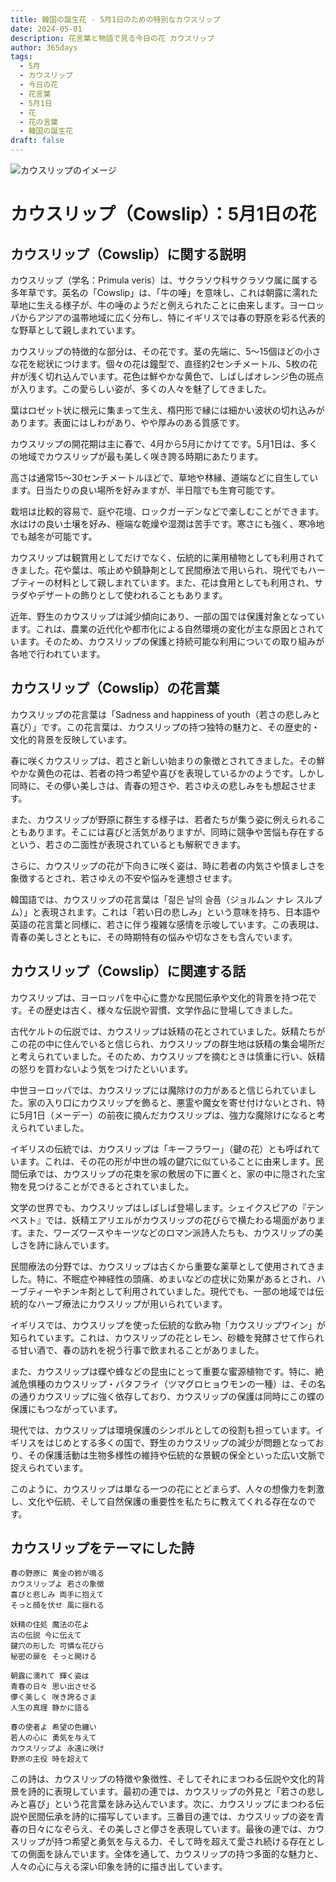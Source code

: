 ```yaml
---
title: 韓国の誕生花 - 5月1日のための特別なカウスリップ
date: 2024-05-01
description: 花言葉と物語で見る今日の花 カウスリップ
author: 365days
tags:
  - 5月
  - カウスリップ
  - 今日の花
  - 花言葉
  - 5月1日
  - 花
  - 花の言葉
  - 韓国の誕生花
draft: false
---
```




![カウスリップのイメージ](https://cdn.pixabay.com/photo/2020/03/23/13/33/cowslip-4960878_1280.jpg#center#center)


# カウスリップ（Cowslip）：5月1日の花

## カウスリップ（Cowslip）に関する説明

カウスリップ（学名：Primula veris）は、サクラソウ科サクラソウ属に属する多年草です。英名の「Cowslip」は、「牛の唾」を意味し、これは朝露に濡れた草地に生える様子が、牛の唾のようだと例えられたことに由来します。ヨーロッパからアジアの温帯地域に広く分布し、特にイギリスでは春の野原を彩る代表的な野草として親しまれています。

カウスリップの特徴的な部分は、その花です。茎の先端に、5〜15個ほどの小さな花を総状につけます。個々の花は鐘型で、直径約2センチメートル、5枚の花弁が浅く切れ込んでいます。花色は鮮やかな黄色で、しばしばオレンジ色の斑点が入ります。この愛らしい姿が、多くの人々を魅了してきました。

葉はロゼット状に根元に集まって生え、楕円形で縁には細かい波状の切れ込みがあります。表面にはしわがあり、やや厚みのある質感です。

カウスリップの開花期は主に春で、4月から5月にかけてです。5月1日は、多くの地域でカウスリップが最も美しく咲き誇る時期にあたります。

高さは通常15〜30センチメートルほどで、草地や林縁、道端などに自生しています。日当たりの良い場所を好みますが、半日陰でも生育可能です。

栽培は比較的容易で、庭や花壇、ロックガーデンなどで楽しむことができます。水はけの良い土壌を好み、極端な乾燥や湿潤は苦手です。寒さにも強く、寒冷地でも越冬が可能です。

カウスリップは観賞用としてだけでなく、伝統的に薬用植物としても利用されてきました。花や葉は、咳止めや鎮静剤として民間療法で用いられ、現代でもハーブティーの材料として親しまれています。また、花は食用としても利用され、サラダやデザートの飾りとして使われることもあります。

近年、野生のカウスリップは減少傾向にあり、一部の国では保護対象となっています。これは、農業の近代化や都市化による自然環境の変化が主な原因とされています。そのため、カウスリップの保護と持続可能な利用についての取り組みが各地で行われています。

## カウスリップ（Cowslip）の花言葉

カウスリップの花言葉は「Sadness and happiness of youth（若さの悲しみと喜び）」です。この花言葉は、カウスリップの持つ独特の魅力と、その歴史的・文化的背景を反映しています。

春に咲くカウスリップは、若さと新しい始まりの象徴とされてきました。その鮮やかな黄色の花は、若者の持つ希望や喜びを表現しているかのようです。しかし同時に、その儚い美しさは、青春の短さや、若さゆえの悲しみをも想起させます。

また、カウスリップが野原に群生する様子は、若者たちが集う姿に例えられることもあります。そこには喜びと活気がありますが、同時に競争や苦悩も存在するという、若さの二面性が表現されているとも解釈できます。

さらに、カウスリップの花が下向きに咲く姿は、時に若者の内気さや慎ましさを象徴するとされ、若さゆえの不安や悩みを連想させます。

韓国語では、カウスリップの花言葉は「젊은 날의 슬픔（ジョルムン ナレ スルプム）」と表現されます。これは「若い日の悲しみ」という意味を持ち、日本語や英語の花言葉と同様に、若さに伴う複雑な感情を示唆しています。この表現は、青春の美しさとともに、その時期特有の悩みや切なさをも含んでいます。

## カウスリップ（Cowslip）に関連する話

カウスリップは、ヨーロッパを中心に豊かな民間伝承や文化的背景を持つ花です。その歴史は古く、様々な伝説や習慣、文学作品に登場してきました。

古代ケルトの伝説では、カウスリップは妖精の花とされていました。妖精たちがこの花の中に住んでいると信じられ、カウスリップの群生地は妖精の集会場所だと考えられていました。そのため、カウスリップを摘むときは慎重に行い、妖精の怒りを買わないよう気をつけたといいます。

中世ヨーロッパでは、カウスリップには魔除けの力があると信じられていました。家の入り口にカウスリップを飾ると、悪霊や魔女を寄せ付けないとされ、特に5月1日（メーデー）の前夜に摘んだカウスリップは、強力な魔除けになると考えられていました。

イギリスの伝統では、カウスリップは「キーフラワー」（鍵の花）とも呼ばれています。これは、その花の形が中世の城の鍵穴に似ていることに由来します。民間伝承では、カウスリップの花束を家の敷居の下に置くと、家の中に隠された宝物を見つけることができるとされていました。

文学の世界でも、カウスリップはしばしば登場します。シェイクスピアの『テンペスト』では、妖精エアリエルがカウスリップの花びらで横たわる場面があります。また、ワーズワースやキーツなどのロマン派詩人たちも、カウスリップの美しさを詩に詠んでいます。

民間療法の分野では、カウスリップは古くから重要な薬草として使用されてきました。特に、不眠症や神経性の頭痛、めまいなどの症状に効果があるとされ、ハーブティーやチンキ剤として利用されていました。現代でも、一部の地域では伝統的なハーブ療法にカウスリップが用いられています。

イギリスでは、カウスリップを使った伝統的な飲み物「カウスリップワイン」が知られています。これは、カウスリップの花とレモン、砂糖を発酵させて作られる甘い酒で、春の訪れを祝う行事で飲まれることがありました。

また、カウスリップは蝶や蜂などの昆虫にとって重要な蜜源植物です。特に、絶滅危惧種のカウスリップ・バタフライ（ツマグロヒョウモンの一種）は、その名の通りカウスリップに強く依存しており、カウスリップの保護は同時にこの蝶の保護にもつながっています。

現代では、カウスリップは環境保護のシンボルとしての役割も担っています。イギリスをはじめとする多くの国で、野生のカウスリップの減少が問題となっており、その保護活動は生物多様性の維持や伝統的な景観の保全といった広い文脈で捉えられています。

このように、カウスリップは単なる一つの花にとどまらず、人々の想像力を刺激し、文化や伝統、そして自然保護の重要性を私たちに教えてくれる存在なのです。

## カウスリップをテーマにした詩

    春の野原に 黄金の鈴が鳴る
    カウスリップよ 若さの象徴
    喜びと悲しみ 両手に抱えて
    そっと顔を伏せ 風に揺れる

    妖精の住処 魔法の花よ
    古の伝説 今に伝えて
    鍵穴の形した 可憐な花びら
    秘密の扉を そっと開ける

    朝露に濡れて 輝く姿は
    青春の日々 思い出させる
    儚く美しく 咲き誇るさま
    人生の真理 静かに語る

    春の使者よ 希望の色纏い
    若人の心に 勇気を与えて
    カウスリップよ 永遠に咲け
    野原の主役 時を超えて

この詩は、カウスリップの特徴や象徴性、そしてそれにまつわる伝説や文化的背景を詩的に表現しています。最初の連では、カウスリップの外見と「若さの悲しみと喜び」という花言葉を詠み込んでいます。次に、カウスリップにまつわる伝説や民間伝承を詩的に描写しています。三番目の連では、カウスリップの姿を青春の日々になぞらえ、その美しさと儚さを表現しています。最後の連では、カウスリップが持つ希望と勇気を与える力、そして時を超えて愛され続ける存在としての側面を詠んでいます。全体を通して、カウスリップの持つ多面的な魅力と、人々の心に与える深い印象を詩的に描き出しています。
